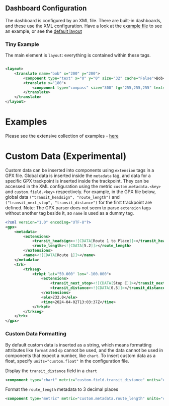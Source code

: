 ## Dashboard Configuration

The dashboard is configured by an XML file. There are built-in dashboards, and these use the XML configuration. Have a
look at the [example file](../../gopro_overlay/layouts/example.xml) to see an example, or see the
[default layout](../../gopro_overlay/layouts/default-1920x1080.xml)

### Tiny Example

The main element is `layout`: everything is contained within these tags.

```xml

<layout>
    <translate name="bob" x="200" y="200">
        <component type="text" x="0" y="0" size="32" cache="False">Bob</component>
        <translate x="180">
            <component type="compass" size="300" fg="255,255,255" text="0,255,255" textsize="32"/>
        </translate>
    </translate>
</layout>
```


# Examples

Please see the extensive collection of examples - [here](examples/README.md)

# Custom Data (Experimental)

Custom data can be inserted into components using `extension` tags in a GPX file. Global data is inserted inside the `metadata` tag, and data for a specific GPX trackpoint is inserted inside the trackpoint. They can be accessed in the XML configuration using the metric `custom.metadata.<key>` and `custom.field.<key>` respectively. For example, in the GPX file below, global data `("transit_headsign", "route_length")` and `("transit_next_stop", "transit_distance")` for the first trackpoint are defined.
Note: The GPX parser does not seem to parse `extension` tags without another tag beside it, so `name` is used as a dummy tag.

```xml
<?xml version="1.0" encoding="UTF-8"?>
<gpx>
	<metadata>
		<extensions>
			<transit_headsign><![CDATA[Route 1 to Place]]></transit_headsign>
			<route_length><![CDATA[5.2]]></route_length>
		</extensions>
		<name><![CDATA[Route 1]]></name>
	</metadata>
	<trk>
		<trkseg>
			<trkpt lat="50.000" lon="-100.000">
				<extensions>
					<transit_next_stop><![CDATA[Stop C]]></transit_next_stop>
					<transit_distance><![CDATA[0.5]]></transit_distance>
				</extensions>
				<ele>232.0</ele>
				<time>2024-04-02T13:03:37Z</time>
			</trkpt>
		</trkseg>
	</trk>
</gpx>
```

### Custom Data Formatting

By default custom data is inserted as a string, which means formatting attributes like `format` and `dp` cannot be used, and the data cannot be used in components that expect a number, like `chart`. To insert custom data as a float, specify `units="custom.float"` in the configuration file. 

Display the `transit_distance` field in a `chart`

```xml
<component type="chart" metric="custom.field.transit_distance" units="custom.float" />
```

Format the `route_length` metadata to 3 decimal places

```xml
<component type="metric" metric="custom.metadata.route_length" units="custom.float" dp="3" />
```